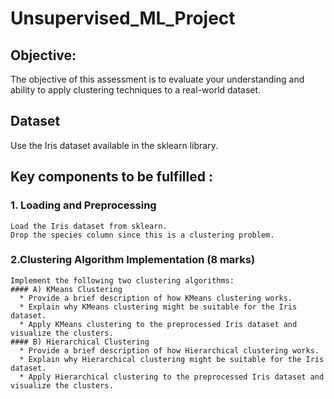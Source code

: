 # Unsupervised_ML_Project
## Objective:
The objective of this assessment is to evaluate your understanding and ability to apply clustering techniques to a real-world dataset.

## Dataset
Use the Iris dataset available in the sklearn library.

## Key components to be fulfilled :

  ### 1. Loading and Preprocessing
    Load the Iris dataset from sklearn.
    Drop the species column since this is a clustering problem.
  ### 2.Clustering Algorithm Implementation (8 marks)
    Implement the following two clustering algorithms:
    #### A) KMeans Clustering
      * Provide a brief description of how KMeans clustering works.
      * Explain why KMeans clustering might be suitable for the Iris dataset.
      * Apply KMeans clustering to the preprocessed Iris dataset and visualize the clusters.
    #### B) Hierarchical Clustering
      * Provide a brief description of how Hierarchical clustering works.
      * Explain why Hierarchical clustering might be suitable for the Iris dataset.
      * Apply Hierarchical clustering to the preprocessed Iris dataset and visualize the clusters.
